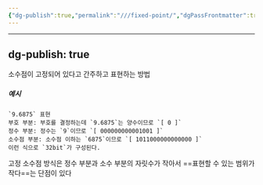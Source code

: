 ```yaml
---
{"dg-publish":true,"permalink":"///fixed-point/","dgPassFrontmatter":true}
---
```



---
dg-publish: true
---
소수점이 고정되어 있다고 간주하고 표현하는 방법

##### 예시
```text
`9.6875` 표현
부호 부분: 부호를 결정하는데 `9.6875`는 양수이므로 `[ 0 ]`
정수 부분: 정수는 `9`이므로 `[ 000000000001001 ]`  
소수점 부분: 소수점 이하는 `6875`이므로 `[ 1011000000000000 ]`   
이런 식으로 `32bit`가 구성된다.
```

고정 소수점 방식은 정수 부분과 소수 부분의 자릿수가 작아서 ==표현할 수 있는 범위가 작다==는 단점이 있다